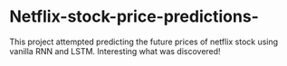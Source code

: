 # Netflix-stock-price-predictions-
This project attempted predicting the future prices of netflix stock using vanilla RNN and LSTM. Interesting what was discovered!
